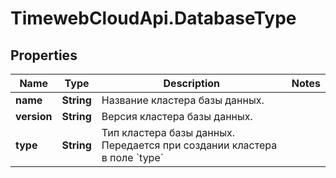 # TimewebCloudApi.DatabaseType

## Properties

Name | Type | Description | Notes
------------ | ------------- | ------------- | -------------
**name** | **String** | Название кластера базы данных. | 
**version** | **String** | Версия кластера базы данных. | 
**type** | **String** | Тип кластера базы данных. Передается при создании кластера в поле &#x60;type&#x60; | 


